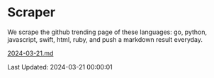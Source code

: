 # Scraper

We scrape the github trending page of these languages: go, python, javascript, swift, html, ruby, and push a markdown result everyday.

[2024-03-21.md](https://github.com/henson/Scraper/blob/master/2024-03-21.md)

Last Updated: 2024-03-21 00:00:01